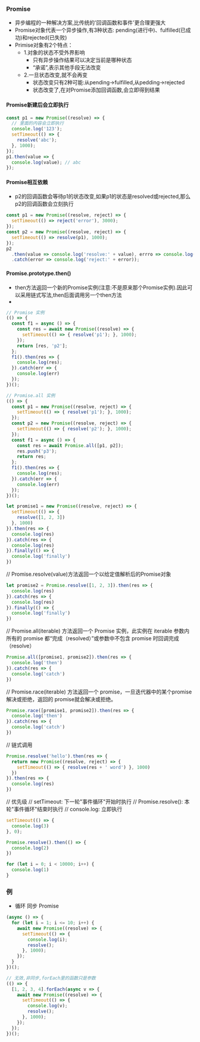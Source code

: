 ### Promise
- 异步编程的一种解决方案,比传统的'回调函数和事件'更合理更强大
- Promise对象代表一个异步操作,有3种状态: pending(进行中)、fulfilled(已成功)和rejected(已失败)
- Primise对象有2个特点：
  - 1.对象的状态不受外界影响
    - 只有异步操作结果可以决定当前是哪种状态
    - “承诺”,表示其他手段无法改变
  - 2.一旦状态改变,就不会再变
    - 状态改变只有2种可能:从pending->fulfilled,从pedding->rejected
    - 状态改变了,在对Promise添加回调函数,会立即得到结果

#### Promise新建后会立即执行
```js
const p1 = new Promise((resolve) => {
  // 里面的内容会立即执行
  console.log('123');
  setTimeout(() => {
    resolve('abc');
  }, 1000);
});
p1.then(value => {
  console.log(value); // abc
});
```

#### Promise相互依赖
- p2的回调函数会等待p1的状态改变,如果p1的状态是resolved或rejected,那么p2的回调函数会立刻执行
```js
const p1 = new Promise((resolve, reject) => {
  setTimeout(() => reject('error'), 3000);
});
const p2 = new Promise((resolve, reject) => {
  setTimeout(() => resolve(p1), 1000);
});
p2
  .then(value => console.log('resolve:' + value), errro => console.log('11111')) // 11111
  .catch(error => console.log('reject:' + error));
```

#### Promise.prototype.then()
- then方法返回一个新的Promise实例(注意:不是原来那个Promise实例).因此可以采用链式写法,then后面调用另一个then方法
-


```js
// Promise 实例
(() => {
  const f1 = async () => {
    const res = await new Promise((resolve) => {
      setTimeout(() => { resolve('p1'); }, 1000);
    });
    return [res, 'p2'];
  };
  f1().then(res => {
    console.log(res);
  }).catch(err => {
    console.log(err)
  });
})();

// Promise.all 实例
(() => {
  const p1 = new Promise((resolve, reject) => {
    setTimeout(() => { resolve('p1'); }, 1000);
  });
  const p2 = new Promise((resolve, reject) => {
    setTimeout(() => { resolve('p2'); }, 1000);
  });
  const f1 = async () => {
    const res = await Promise.all([p1, p2]);
    res.push('p3');
    return res;
  };
  f1().then(res => {
    console.log(res);
  }).catch(err => {
    console.log(err)
  });
})();
```


```js
let promise1 = new Promise((resolve, reject) => {
  setTimeout(() => {
    resolve([1, 2, 3])
  }, 1000)
}).then(res => {
  console.log(res)
}).catch(res => {
  console.log(res)
}).finally(() => {
  console.log('finally')
})
```

// Promise.resolve(value)方法返回一个以给定值解析后的Promise对象
```js
let promise2 = Promise.resolve([1, 2, 3]).then(res => {
  console.log(res)
}).catch(res => {
  console.log(res)
}).finally(() => {
  console.log('finally')
})
```

// Promise.all(iterable) 方法返回一个 Promise 实例，此实例在 iterable 参数内所有的 promise 都“完成（resolved）”或参数中不包含 promise 时回调完成（resolve）
```js
Promise.all([promise1, promise2]).then(res => {
  console.log('then')
}).catch(res => {
  console.log('catch')
})
```

// Promise.race(iterable) 方法返回一个 promise，一旦迭代器中的某个promise解决或拒绝，返回的 promise就会解决或拒绝。
```js
Promise.race([promise1, promise2]).then(res => {
  console.log('then')
}).catch(res => {
  console.log('catch')
})
```

// 链式调用
```js
Promise.resolve('hello').then(res => {
  return new Promise((resolve, reject) => {
    setTimeout(() => { resolve(res + ' word') }, 1000)
  })
}).then(res => {
  console.log(res)
})
```

// 优先级
// setTimeout: 下一轮"事件循环"开始时执行
// Promise.resolve(): 本轮"事件循环"结束时执行
// console.log: 立即执行
```js
setTimeout(() => {
  console.log(3)
}, 0);

Promise.resolve().then(() => {
  console.log(2)
})

for (let i = 0; i < 10000; i++) {
  console.log(1)
}
```

### 例
- 循环 同步 Promise
```js
(async () => {
  for (let i = 1; i <= 10; i++) {
    await new Promise((resolve) => {
      setTimeout(() => {
        console.log(i);
        resolve();
      }, 1000);
    });
  }
})();
```
```js
// 无效,非同步,forEach里的函数只是参数
(() => {
  [1, 2, 3, 4].forEach(async v => {
    await new Promise((resolve) => {
      setTimeout(() => {
        console.log(v);
        resolve();
      }, 1000);
    });
  });
})();
```